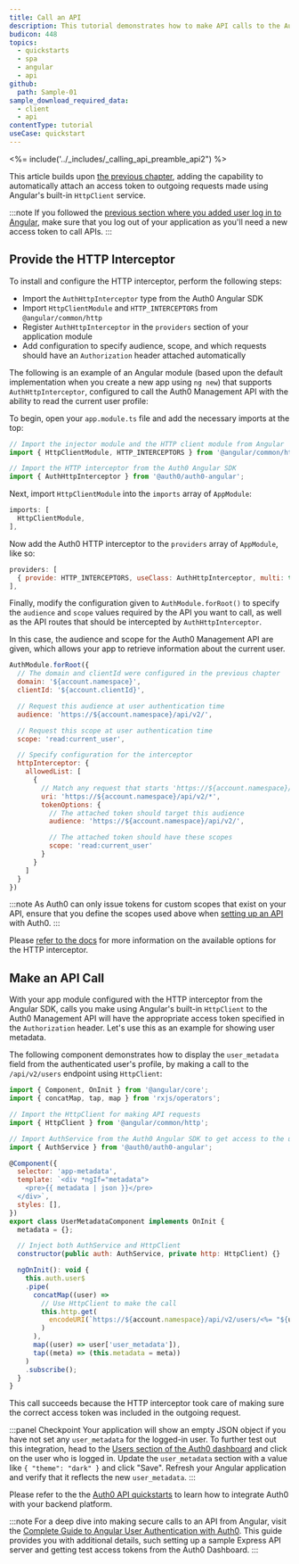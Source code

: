 ```yaml
---
title: Call an API
description: This tutorial demonstrates how to make API calls to the Auth0 Management API.
budicon: 448
topics:
  - quickstarts
  - spa
  - angular
  - api
github:
  path: Sample-01
sample_download_required_data:
  - client
  - api
contentType: tutorial
useCase: quickstart
---
```


<!-- markdownlint-disable MD002 MD034 MD041 -->

<%= include('../_includes/_calling_api_preamble_api2") %>

This article builds upon [the previous chapter](/quickstart/spa/angular-next), adding the capability to automatically attach an access token to outgoing requests made using Angular's built-in `HttpClient` service.

:::note
If you followed the [previous section where you added user log in to Angular](/quickstart/spa/angular-next#add-login-to-your-application), make sure that you log out of your application as you'll need a new access token to call APIs.
:::

## Provide the HTTP Interceptor

To install and configure the HTTP interceptor, perform the following steps:

* Import the `AuthHttpInterceptor` type from the Auth0 Angular SDK
* Import `HttpClientModule` and `HTTP_INTERCEPTORS` from `@angular/common/http`
* Register `AuthHttpInterceptor` in the `providers` section of your application module
* Add configuration to specify audience, scope, and which requests should have an `Authorization` header attached automatically

The following is an example of an Angular module (based upon the default implementation when you create a new app using `ng new`) that supports `AuthHttpInterceptor`, configured to call the Auth0 Management API with the ability to read the current user profile:

To begin, open your `app.module.ts` file and add the necessary imports at the top:

```javascript
// Import the injector module and the HTTP client module from Angular
import { HttpClientModule, HTTP_INTERCEPTORS } from '@angular/common/http';

// Import the HTTP interceptor from the Auth0 Angular SDK
import { AuthHttpInterceptor } from '@auth0/auth0-angular';
```

Next, import `HttpClientModule` into the `imports` array of `AppModule`:

```javascript
imports: [
  HttpClientModule,
],
```

Now add the Auth0 HTTP interceptor to the `providers` array of `AppModule`, like so:

```javascript
providers: [
  { provide: HTTP_INTERCEPTORS, useClass: AuthHttpInterceptor, multi: true },
],
```

Finally, modify the configuration given to `AuthModule.forRoot()` to specify the `audience` and `scope` values required by the API you want to call, as well as the API routes that should be intercepted by `AuthHttpInterceptor`.

In this case, the audience and scope for the Auth0 Management API are given, which allows your app to retrieve information about the current user.

```javascript
AuthModule.forRoot({
  // The domain and clientId were configured in the previous chapter
  domain: '${account.namespace}',
  clientId: '${account.clientId}',

  // Request this audience at user authentication time
  audience: 'https://${account.namespace}/api/v2/',

  // Request this scope at user authentication time
  scope: 'read:current_user',

  // Specify configuration for the interceptor              
  httpInterceptor: {
    allowedList: [
      {
        // Match any request that starts 'https://${account.namespace}/api/v2/' (note the asterisk)
        uri: 'https://${account.namespace}/api/v2/*',
        tokenOptions: {
          // The attached token should target this audience
          audience: 'https://${account.namespace}/api/v2/',

          // The attached token should have these scopes
          scope: 'read:current_user'
        }
      }
    ]
  }
})
```

:::note
As Auth0 can only issue tokens for custom scopes that exist on your API, ensure that you define the scopes used above when [setting up an API](https://auth0.com/docs/getting-started/set-up-api) with Auth0.
:::

Please [refer to the docs](https://github.com/auth0/auth0-angular/blob/master/EXAMPLES.md#configure-authhttpinterceptor-to-attach-access-tokens) for more information on the available options for the HTTP interceptor.

## Make an API Call

With your app module configured with the HTTP interceptor from the Angular SDK, calls you make using Angular's built-in `HttpClient` to the Auth0 Management API will have the appropriate access token specified in the `Authorization` header. Let's use this as an example for showing user metadata.

The following component demonstrates how to display the `user_metadata` field from the authenticated user's profile, by making a call to the `/api/v2/users` endpoint using `HttpClient`:

```js
import { Component, OnInit } from '@angular/core';
import { concatMap, tap, map } from 'rxjs/operators';

// Import the HttpClient for making API requests
import { HttpClient } from '@angular/common/http';

// Import AuthService from the Auth0 Angular SDK to get access to the user
import { AuthService } from '@auth0/auth0-angular';

@Component({
  selector: 'app-metadata',
  template: `<div *ngIf="metadata">
    <pre>{{ metadata | json }}</pre>
  </div>`,
  styles: [],
})
export class UserMetadataComponent implements OnInit {
  metadata = {};

  // Inject both AuthService and HttpClient
  constructor(public auth: AuthService, private http: HttpClient) {}

  ngOnInit(): void {
    this.auth.user$
    .pipe(
      concatMap((user) =>
        // Use HttpClient to make the call
        this.http.get(
          encodeURI(`https://${account.namespace}/api/v2/users/<%= "${user.sub}" %>`)
        )
      ),
      map((user) => user['user_metadata']),
      tap((meta) => (this.metadata = meta))
    )
    .subscribe();
  }
}
```

This call succeeds because the HTTP interceptor took care of making sure the correct access token was included in the outgoing request.

:::panel Checkpoint
Your application will show an empty JSON object if you have not set any `user_metadata` for the logged-in user. To further test out this integration, head to the [Users section of the Auth0 dashboard](https://manage.auth0.com/#/users) and click on the user who is logged in. Update the `user_metadata` section with a value like `{ "theme": "dark" }` and click "Save". Refresh your Angular application and verify that it reflects the new `user_metadata`. 
:::

Please refer to the the [Auth0 API quickstarts](https://auth0.com/docs/quickstart/backend) to learn how to integrate Auth0 with your backend platform.

:::note
For a deep dive into making secure calls to an API from Angular, visit the [Complete Guide to Angular User Authentication with Auth0](https://auth0.com/blog/complete-guide-to-angular-user-authentication/#Calling-an-API). This guide provides you with additional details, such setting up a sample Express API server and getting test access tokens from the Auth0 Dashboard. 
:::
